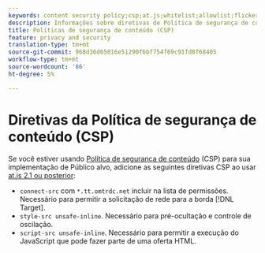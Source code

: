 ```yaml
---
keywords: content security policy;csp;at.js;whitelist;allowlist;flicker;pre-hide;pre-hiding;prehiding
description: Informações sobre diretivas de Política de segurança de conteúdo (CSP) que devem ser adicionadas ao usar o Adobe Target at.js 2.1 ou posterior.
title: Políticas de segurança de conteúdo (CSP)
feature: privacy and security
translation-type: tm+mt
source-git-commit: 968d36d65016e51290f6bf754f69c91fd8f68405
workflow-type: tm+mt
source-wordcount: '86'
ht-degree: 5%

---
```



# Diretivas da Política de segurança de conteúdo (CSP)

Se você estiver usando [Política de segurança de conteúdo](https://en.wikipedia.org/wiki/Content_Security_Policy) (CSP) para sua implementação de Público alvo, adicione as seguintes diretivas CSP ao usar [at.js 2.1 ou posterior](/help/c-implementing-target/c-implementing-target-for-client-side-web/target-atjs-versions.md):

* `connect-src` com  `*.tt.omtrdc.net` incluir na lista de permissões. Necessário para permitir a solicitação de rede para a borda [!DNL Target].
* `style-src unsafe-inline`. Necessário para pré-ocultação e controle de oscilação.
* `script-src unsafe-inline`.  Necessário para permitir a execução do JavaScript que pode fazer parte de uma oferta HTML.
